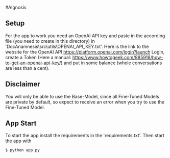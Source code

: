 #AIgnosis
## Setup
For the app to work you need an OpenAI API key and paste in the according file (you need to create in this directory) in 'DocAnamnesis\src\utils\OPENAI_API_KEY.txt'.
Here is the link to the website for the OpenAI API https://platform.openai.com/login?launch
Login, create a Token (Here a manual: https://www.howtogeek.com/885918/how-to-get-an-openai-api-key/) and put in some balance (whole conversations are less than a cent).

## Disclaimer
You will only be able to use the Base-Model, since all Fine-Tuned Models are private by default, so expect to receive an error when you try to use the Fine-Tuned Model.

## App Start
To start the app install the requirements in the 'requirements.txt'.
Then start the app with 
```
$ python app.py
```
